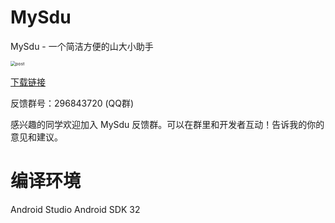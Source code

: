 # MySdu
MySdu - 一个简洁方便的山大小助手

<img src="https://lyuxi99.github.io/mysdu/imgs/banner.png" alt="post" style="zoom:50%;" />

[下载链接](https://lyuxi99.github.io/mysdu/share.html)

反馈群号：296843720 (QQ群)

感兴趣的同学欢迎加入 MySdu 反馈群。可以在群里和开发者互动！告诉我的你的意见和建议。

# 编译环境
Android Studio
Android SDK 32
